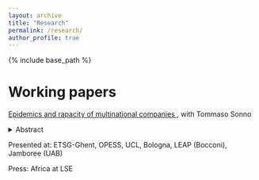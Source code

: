 ```yaml
---
layout: archive
title: "Research"
permalink: /research/
author_profile: true
---
```


{% include base_path %}

Working papers 
===========================


<a href="https://davidezufacchi.github.io/Ebola_SonnoZufacchi.pdf"> Epidemics and rapacity of multinational companies  </a>, with Tommaso Sonno

<details>
  <summary>Abstract</summary>
  
  ### Heading
Do multinationals engage in rent-seeking behaviour in developing countries during crises? With a difference in discontinuity approach, we investigate this question in the Liberian palm oil sector during the Ebola epidemic. We observe a sharp increase in deforestation, which produced a dramatic growth in newly planted palm oil trees and a 1428% increase in palm oil exports. We also show that the probability of forest fire – the fastest way to clear forests and start new production – increased by 125% in the same period. Overall, our results indicate that crises may propel rapacity behaviours by multinational companies thanks to a diversion of attention toward the emergency. 


</details>


Presented at: ETSG-Ghent, OPESS, UCL, Bologna, LEAP (Bocconi), Jamboree (UAB)

Press: Africa at LSE

